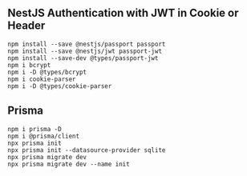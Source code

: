 ## NestJS Authentication with JWT in Cookie or Header

```
npm install --save @nestjs/passport passport
npm install --save @nestjs/jwt passport-jwt
npm install --save-dev @types/passport-jwt
npm i bcrypt
npm i -D @types/bcrypt
npm i cookie-parser
npm i -D @types/cookie-parser
```

## Prisma

```
npm i prisma -D
npm i @prisma/client
npx prisma init
npx prisma init --datasource-provider sqlite
npx prisma migrate dev
npx prisma migrate dev --name init
```
